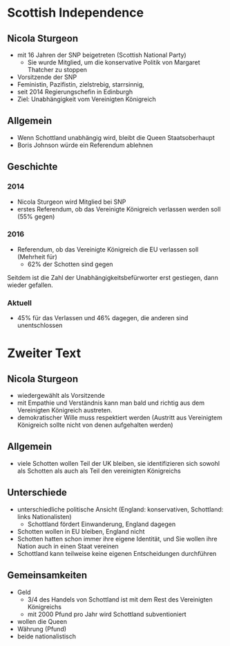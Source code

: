 # Scottish Independence

## Nicola Sturgeon

- mit 16 Jahren der SNP beigetreten (Scottish National Party)
    - Sie wurde Mitglied, um die konservative Politik von Margaret Thatcher zu stoppen
- Vorsitzende der SNP
- Feministin, Pazifistin, zielstrebig, starrsinnig,
- seit 2014 Regierungschefin in Edinburgh
- Ziel: Unabhängigkeit vom Vereinigten Königreich

## Allgemein

- Wenn Schottland unabhängig wird, bleibt die Queen Staatsoberhaupt
- Boris Johnson würde ein Referendum ablehnen

## Geschichte

### 2014

- Nicola Sturgeon wird Mitglied bei SNP
- erstes Referendum, ob das Vereinigte Königreich verlassen werden soll (55% gegen)

### 2016

- Referendum, ob das Vereinigte Königreich die EU verlassen soll (Mehrheit für)
    - 62% der Schotten sind gegen

Seitdem ist die Zahl der Unabhängigkeitsbefürworter erst gestiegen, dann wieder gefallen.

### Aktuell

- 45% für das Verlassen und 46% dagegen, die anderen sind unentschlossen

# Zweiter Text

## Nicola Sturgeon

- wiedergewählt als Vorsitzende
- mit Empathie und Verständnis kann man bald und richtig aus dem Vereinigten Königreich austreten.
- demokratischer Wille muss respektiert werden (Austritt aus Vereinigtem Königreich sollte nicht von denen aufgehalten werden)

## Allgemein

- viele Schotten wollen Teil der UK bleiben, sie identifizieren sich sowohl als Schotten als auch als Teil den vereinigten Königreichs

## Unterschiede

- unterschiedliche politische Ansicht (England: konservativen, Schottland: links Nationalisten)
    - Schottland fördert Einwanderung, England dagegen
- Schotten wollen in EU bleiben, England nicht
- Schotten hatten schon immer ihre eigene Identität, und Sie wollen ihre Nation auch in einen Staat vereinen
- Schottland kann teilweise keine eigenen Entscheidungen durchführen

## Gemeinsamkeiten

- Geld
    - 3/4 des Handels von Schottland ist mit dem Rest des Vereinigten Königreichs
    - mit 2000 Pfund pro Jahr wird Schottland subventioniert
- wollen die Queen
- Währung (Pfund)
- beide nationalistisch